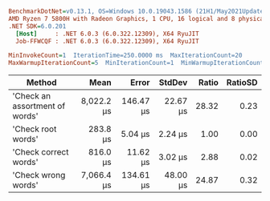 ``` ini

BenchmarkDotNet=v0.13.1, OS=Windows 10.0.19043.1586 (21H1/May2021Update)
AMD Ryzen 7 5800H with Radeon Graphics, 1 CPU, 16 logical and 8 physical cores
.NET SDK=6.0.201
  [Host]     : .NET 6.0.3 (6.0.322.12309), X64 RyuJIT
  Job-FFWCQF : .NET 6.0.3 (6.0.322.12309), X64 RyuJIT

MinInvokeCount=1  IterationTime=250.0000 ms  MaxIterationCount=20  
MaxWarmupIterationCount=5  MinIterationCount=1  MinWarmupIterationCount=1  

```
|                         Method |       Mean |     Error |   StdDev | Ratio | RatioSD |
|------------------------------- |-----------:|----------:|---------:|------:|--------:|
| &#39;Check an assortment of words&#39; | 8,022.2 μs | 146.47 μs | 22.67 μs | 28.32 |    0.23 |
|             &#39;Check root words&#39; |   283.8 μs |   5.04 μs |  2.24 μs |  1.00 |    0.00 |
|          &#39;Check correct words&#39; |   816.0 μs |  11.62 μs |  3.02 μs |  2.88 |    0.02 |
|            &#39;Check wrong words&#39; | 7,066.4 μs | 134.61 μs | 48.00 μs | 24.87 |    0.32 |
